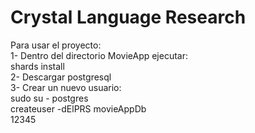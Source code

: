 # Crystal Language Research

Para usar el proyecto:  
1- Dentro del directorio MovieApp ejecutar:  
shards install  
2- Descargar postgresql  
3- Crear un nuevo usuario:  
sudo su - postgres  
createuser -dElPRS movieAppDb  
12345

